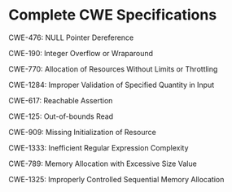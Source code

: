 

# Complete CWE Specifications

CWE-476: NULL Pointer Dereference

CWE-190: Integer Overflow or Wraparound

CWE-770: Allocation of Resources Without Limits or Throttling

CWE-1284: Improper Validation of Specified Quantity in Input

CWE-617: Reachable Assertion

CWE-125: Out-of-bounds Read

CWE-909: Missing Initialization of Resource

CWE-1333: Inefficient Regular Expression Complexity

CWE-789: Memory Allocation with Excessive Size Value

CWE-1325: Improperly Controlled Sequential Memory Allocation